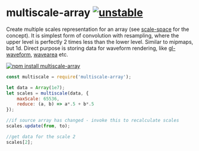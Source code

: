 # multiscale-array [![unstable](http://badges.github.io/stability-badges/dist/unstable.svg)](http://github.com/badges/stability-badges)

Create multiple scales representation for an array (see [scale-space](https://en.wikipedia.org/wiki/Scale_space) for the concept). It is simplest form of convolution with resampling, where the upper level is perfectly 2 times less than the lower level. Similar to mipmaps, but 1d. Direct purpose is storing data for waveform rendering, like [gl-waveform](https://github.com/audio-lab/gl-waveform), [wavearea](https://github.com/audio-lab/wavearea) etc.

[![npm install multiscale-array](https://nodei.co/npm/multiscale-array.png?mini=true)](https://npmjs.org/package/multiscale-array/)

```js
const multiscale = require('multiscale-array');

let data = Array(1e7);
let scales = multiscale(data, {
	maxScale: 65536,
	reduce: (a, b) => a*.5 + b*.5
});

//if source array has changed - invoke this to recalculate scales
scales.update(from, to);

//get data for the scale 2
scales[2];
```
